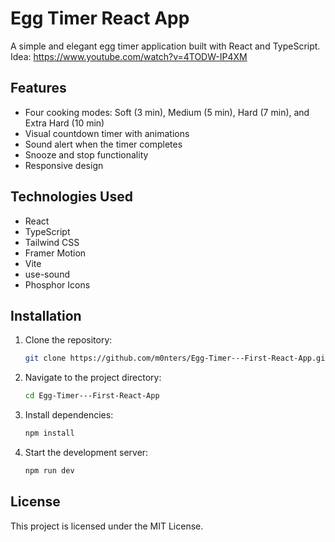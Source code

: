 # Egg Timer React App

A simple and elegant egg timer application built with React and TypeScript.
Idea: https://www.youtube.com/watch?v=4TODW-IP4XM

## Features

- Four cooking modes: Soft (3 min), Medium (5 min), Hard (7 min), and Extra Hard (10 min)
- Visual countdown timer with animations
- Sound alert when the timer completes
- Snooze and stop functionality
- Responsive design

## Technologies Used

- React
- TypeScript
- Tailwind CSS
- Framer Motion
- Vite
- use-sound
- Phosphor Icons

## Installation

1. Clone the repository:
   ```sh
   git clone https://github.com/m0nters/Egg-Timer---First-React-App.git
   ```
2. Navigate to the project directory:
   ```sh
   cd Egg-Timer---First-React-App
   ```
3. Install dependencies:
   ```sh
   npm install
   ```
4. Start the development server:
   ```sh
   npm run dev
   ```

## License

This project is licensed under the MIT License.
